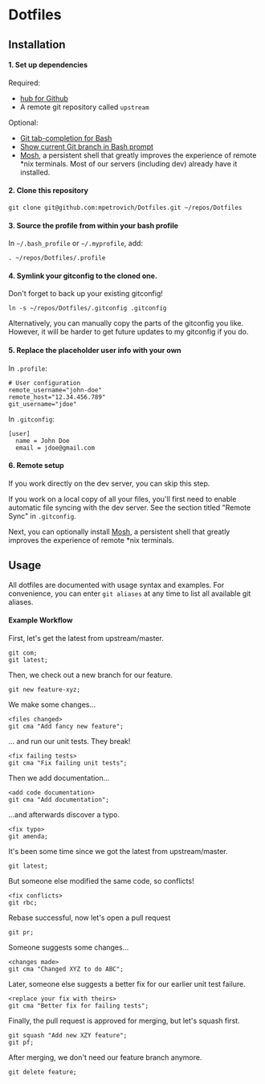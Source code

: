 Dotfiles
========

Installation
----


#### 1. Set up dependencies

Required:
- [hub for Github](http://hub.github.com/)
- A remote git repository called `upstream`

Optional:
- [Git tab-completion for Bash](https://github.com/bobthecow/git-flow-completion/wiki/Install-Bash-git-completion)
- [Show current Git branch in Bash prompt](https://github.com/jimeh/git-aware-prompt)
- [Mosh](http://mosh.mit.edu/), a persistent shell that greatly improves the experience of remote *nix terminals. Most of our servers (including dev) already have it installed.


#### 2. Clone this repository

```shell
git clone git@github.com:mpetrovich/Dotfiles.git ~/repos/Dotfiles
```


#### 3. Source the profile from within your bash profile

In `~/.bash_profile` or `~/.myprofile`, add:
```shell
. ~/repos/Dotfiles/.profile
```


#### 4. Symlink your gitconfig to the cloned one.

Don't forget to back up your existing gitconfig!
```shell
ln -s ~/repos/Dotfiles/.gitconfig .gitconfig
```

Alternatively, you can manually copy the parts of the gitconfig you like. However, it will be harder to get future updates to my gitconfig if you do.


#### 5. Replace the placeholder user info with your own

In `.profile`:
```shell
# User configuration
remote_username="john-doe"
remote_host="12.34.456.789"
git_username="jdoe"
```

In `.gitconfig`:
```shell
[user]
  name = John Doe
  email = jdoe@gmail.com
```


#### 6. Remote setup

If you work directly on the dev server, you can skip this step.

If you work on a local copy of all your files, you'll first need to enable automatic file syncing with the dev server. See the section titled "Remote Sync" in `.gitconfig`.

Next, you can optionally install [Mosh](http://mosh.mit.edu/), a persistent shell that greatly improves the experience of remote *nix terminals.


Usage
----


All dotfiles are documented with usage syntax and examples. For convenience, you can enter `git aliases` at any time to list all available git aliases.

#### Example Workflow

First, let's get the latest from upstream/master.
```
git com;
git latest;
```

Then, we check out a new branch for our feature.
```
git new feature-xyz;
```

We make some changes...
```
<files changed>
git cma "Add fancy new feature";
```

... and run our unit tests. They break!
```
<fix failing tests>
git cma "Fix failing unit tests";
```

Then we add documentation...
```
<add code documentation>
git cma "Add documentation";
```

...and afterwards discover a typo.
```
<fix typo>
git amenda;
```

It's been some time since we got the latest from upstream/master.
```
git latest;
```

But someone else modified the same code, so conflicts!
```
<fix conflicts>
git rbc;
```

Rebase successful, now let's open a pull request
```
git pr;
```

Someone suggests some changes...
```
<changes made>
git cma "Changed XYZ to do ABC";
```

Later, someone else suggests a better fix for our earlier unit test failure.
```
<replace your fix with theirs>
git cma "Better fix for failing tests";
```

Finally, the pull request is approved for merging, but let's squash first.
```
git squash "Add new XZY feature";
git pf;
```

After merging, we don't need our feature branch anymore.
```
git delete feature;
```
